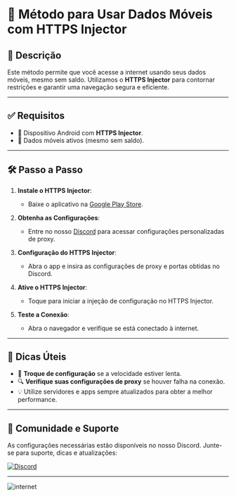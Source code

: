 # 🚀 Método para Usar Dados Móveis com HTTPS Injector

## 📄 Descrição
Este método permite que você acesse a internet usando seus dados móveis, mesmo sem saldo. Utilizamos o **HTTPS Injector** para contornar restrições e garantir uma navegação segura e eficiente.

---

## ✅ Requisitos

- 📱 Dispositivo Android com **HTTPS Injector**.
- 📶 Dados móveis ativos (mesmo sem saldo).

---

## 🛠️ Passo a Passo

1. **Instale o HTTPS Injector**:
   - Baixe o aplicativo na [Google Play Store](https://play.google.com/store/apps/details?id=stealthvpn.injection).

2. **Obtenha as Configurações**:
   - Entre no nosso [Discord](https://discord.gg/DWKb32QKkJ) para acessar configurações personalizadas de proxy.

3. **Configuração do HTTPS Injector**:
   - Abra o app e insira as configurações de proxy e portas obtidas no Discord.

4. **Ative o HTTPS Injector**:
   - Toque para iniciar a injeção de configuração no HTTPS Injector.

5. **Teste a Conexão**:
   - Abra o navegador e verifique se está conectado à internet.

---

## 🔧 Dicas Úteis

- 🔄 **Troque de configuração** se a velocidade estiver lenta.
- 🔍 **Verifique suas configurações de proxy** se houver falha na conexão.
- 💡 Utilize servidores e apps sempre atualizados para obter a melhor performance.

---

## 🔗 Comunidade e Suporte

As configurações necessárias estão disponíveis no nosso Discord. Junte-se para suporte, dicas e atualizações:

[![Discord](https://img.shields.io/static/v1?logo=discord&label=&message=Discord&color=5865F2&style=for-the-badge)](https://discord.gg/DWKb32QKkJ)

---

![internet](https://github.com/tskbrasil/imagens/blob/588096212d3818cd715b5dad11c12eb49f846b8a/tutorial%20internet.gif)
